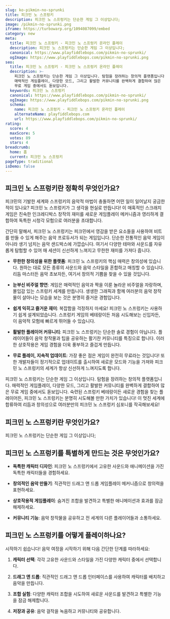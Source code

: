 ```yaml
---
slug: ko-pikmin-no-sprunki
title: 피크민 노 스프렁키
description: 피크민 노 스프렁키는 단순한 게임 그 이상입니다;
image: /pikmin-no-sprunki.png
iframe: https://turbowarp.org/1094087099/embed
category: new
meta:
  title: 피크민 노 스프렁키 - 피크민 노 스프렁키 온라인 플레이
  description: 피크민 노 스프렁키는 단순한 게임 그 이상입니다;
  canonical: https://www.playfiddlebops.com/pikmin-no-sprunki/
  ogImage: https://www.playfiddlebops.com/pikmin-no-sprunki.png
seo:
  title: 피크민 노 스프렁키 - 피크민 노 스프렁키 온라인 플레이
  description: >-
    피크민 노 스프렁키는 단순한 게임 그 이상입니다. 탐험을 장려하는 창의적 플랫폼입니다.
    매력적인 게임플레이, 다양한 모드, 그리고 활발한 커뮤니티를 완벽하게 결합하여 많은 
    무료 게임 중에서도 돋보입니다.
  keywords: 피크민 노 스프렁키
  canonical: https://www.playfiddlebops.com/pikmin-no-sprunki/
  ogImage: https://www.playfiddlebops.com/pikmin-no-sprunki.png
  schema:
    name: 피크민 노 스프렁키 - 피크민 노 스프렁키 온라인 플레이
    alternateName: playfiddlebops.com
    url: https://www.playfiddlebops.com/pikmin-no-sprunki/
rating:
  score: 4
  maxScore: 5
  votes: 89
  stars: 4
breadcrumb:
  home: 홈
  current: 피크민 노 스프렁키
pageType: traditional
isDemo: false
---
```


## 피크민 노 스프렁키란 정확히 무엇인가요?

피크민의 기발한 세계와 스프렁키의 음악적 마법이 충돌하면 어떤 일이 일어날지 궁금한 적이 있나요? 피크민 노 스프렁키가 그 생각을 현실로 만듭니다! 이 매혹적인 스크래치 게임은 친숙한 인크레디박스 창작의 재미를 새로운 게임플레이 메커니즘과 영리하게 결합하여 독특한 시청각 모험으로 여러분을 초대합니다.

간단히 말해서, 피크민 노 스프렁키는 피크민에서 영감을 받은 요소들을 사용하여 비트를 만들 수 있게 해주는 음악 프로듀서가 되는 게임입니다. 단순한 전통적인 음악 게임이 아니라 생기 넘치는 음악 샌드박스에 가깝습니다. 여기서 다양한 테마와 사운드를 자유롭게 탐험할 수 있어 매 세션이 신선하게 느껴지고 무한한 재미를 가져다 줍니다.

- **무한한 창의성을 위한 플랫폼**: 피크민 노 스프렁키의 핵심 매력은 창의성에 있습니다. 원하는 대로 모든 종류의 사운드와 음악 스타일을 혼합하고 매칭할 수 있습니다. 리듬 마스터든 음악 초보자든, 여기서 창의적 기쁨을 찾을 수 있을 것입니다.

- **눈부신 비주얼 향연**: 게임은 매력적인 음악과 짝을 이룬 놀라운 비주얼을 자랑하며, 몰입감 있는 스프렁키 세계를 만듭니다. 생생한 그래픽과 함께 여러분의 음악 창작물이 살아나는 모습을 보는 것은 분명히 즐거운 경험입니다.

- **쉽게 익히고 즐거운 재미**: 복잡함을 걱정하지 마세요! 피크민 노 스프렁키는 사용하기 쉽게 설계되었습니다. 스프렁키 게임의 베테랑이든 처음 시도해보는 신입자든, 이 음악적 모험에 빠르게 뛰어들 수 있습니다.

- **활발한 플레이어 커뮤니티**: 피크민 노 스프렁키는 단순한 솔로 경험이 아닙니다. 플레이어들이 음악 창작물과 팁을 공유하는 활기찬 커뮤니티를 특징으로 합니다. 이러한 상호작용은 게임 경험을 더욱 풍부하고 즐겁게 만듭니다.

- **무료 플레이, 지속적 업데이트**: 가장 좋은 점은 게임이 완전히 무료라는 것입니다! 또한 개발자들이 정기적으로 업데이트를 출시하여 새로운 모드와 기능을 가져와 피크민 노 스프렁키의 세계가 항상 신선하게 느껴지도록 합니다.

피크민 노 스프렁키는 단순한 게임 그 이상입니다. 탐험을 장려하는 창의적 플랫폼입니다. 매력적인 게임플레이, 다양한 모드, 그리고 활발한 커뮤니티를 완벽하게 결합하여 많은 무료 게임 중에서도 돋보입니다. 숙련된 스프렁키 베테랑이든 새로운 경험을 찾는 플레이어든, 피크민 노 스프렁키는 분명히 시도해볼 만한 가치가 있습니다! 이 멋진 세계에 합류하여 리듬과 창의성으로 여러분만의 피크민 노 스프렁키 심포니를 작곡해보세요!

## 피크민 노 스프렁키란 무엇인가요?

피크민 노 스프렁키는 단순한 게임 그 이상입니다;

## 피크민 노 스프렁키를 특별하게 만드는 것은 무엇인가요?

- **독특한 캐릭터 디자인**: 피크민 노 스프렁키에서 고유한 사운드와 애니메이션을 가진 독특한 캐릭터들을 경험하세요.

- **창의적인 음악 만들기**: 직관적인 드래그 앤 드롭 게임플레이 메커니즘으로 창의력을 표현하세요.

- **상호작용적 게임플레이**: 숨겨진 조합을 발견하고 특별한 애니메이션과 효과를 잠금 해제하세요.

- **커뮤니티 기능**: 음악 창작물을 공유하고 전 세계의 다른 플레이어들과 소통하세요.

## 피크민 노 스프렁키를 어떻게 플레이하나요?

시작하기 쉽습니다! 음악 여정을 시작하기 위해 다음 간단한 단계를 따라하세요:

1. **캐릭터 선택**: 각각 고유한 사운드와 스타일을 가진 다양한 캐릭터 중에서 선택합니다.

2. **드래그 앤 드롭**: 직관적인 드래그 앤 드롭 인터페이스를 사용하여 캐릭터를 배치하고 음악을 만듭니다.

3. **조합 실험**: 다양한 캐릭터 조합을 시도하여 새로운 사운드를 발견하고 특별한 기능을 잠금 해제합니다.

4. **저장과 공유**: 음악 걸작을 녹음하고 커뮤니티와 공유합니다.